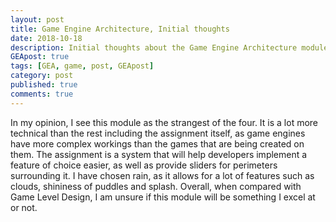 ```yaml
---
layout: post
title: Game Engine Architecture, Initial thoughts
date: 2018-10-18
description: Initial thoughts about the Game Engine Architecture module.
GEApost: true
tags: [GEA, game, post, GEApost]
category: post
published: true
comments: true
---
```

In my opinion, I see this module as the strangest of the four. It is a lot more technical than the rest including the assignment itself, as game engines have more complex workings than the games that are being created on them. The assignment is a system that will help developers implement a feature of choice easier, as well as provide sliders for perimeters surrounding it. I have chosen rain, as it allows for a lot of features such as clouds, shininess of puddles and splash. Overall, when compared with Game Level Design, I am unsure if this module will be something I excel at or not.